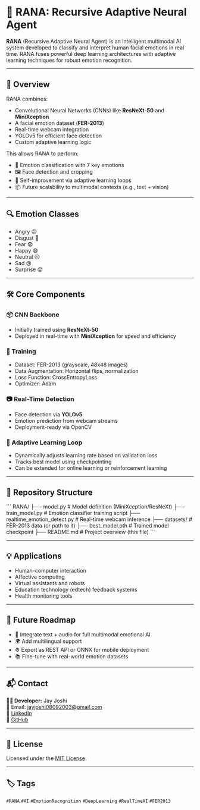 
# 🤖 RANA: Recursive Adaptive Neural Agent

**RANA** (Recursive Adaptive Neural Agent) is an intelligent multimodal AI system developed to classify and interpret human facial emotions in real time. RANA fuses powerful deep learning architectures with adaptive learning techniques for robust emotion recognition.

---

## 🚀 Overview

RANA combines:
- Convolutional Neural Networks (CNNs) like **ResNeXt-50** and **MiniXception**
- A facial emotion dataset (**FER-2013**)
- Real-time webcam integration
- YOLOv5 for efficient face detection
- Custom adaptive learning logic

This allows RANA to perform:
- 🎯 Emotion classification with 7 key emotions
- 🖼️ Face detection and cropping
- 🔁 Self-improvement via adaptive learning loops
- 📦 Future scalability to multimodal contexts (e.g., text + vision)

---

## 🔍 Emotion Classes

- Angry 😠  
- Disgust 🤢  
- Fear 😨  
- Happy 😄  
- Neutral 😐  
- Sad 😢  
- Surprise 😲  

---

## 🛠️ Core Components

### 📦 CNN Backbone  
- Initially trained using **ResNeXt-50**
- Deployed in real-time with **MiniXception** for speed and efficiency

### 🎯 Training  
- Dataset: FER-2013 (grayscale, 48x48 images)
- Data Augmentation: Horizontal flips, normalization
- Loss Function: CrossEntropyLoss  
- Optimizer: Adam  

### 📷 Real-Time Detection  
- Face detection via **YOLOv5**
- Emotion prediction from webcam streams
- Deployment-ready via OpenCV

### 🧠 Adaptive Learning Loop  
- Dynamically adjusts learning rate based on validation loss
- Tracks best model using checkpointing
- Can be extended for online learning or reinforcement learning

---

## 📁 Repository Structure

\`\`\`
RANA/
├── model.py                  # Model definition (MiniXception/ResNeXt)
├── train_model.py            # Emotion classifier training script
├── realtime_emotion_detect.py # Real-time webcam inference
├── datasets/                 # FER-2013 data (or path to it)
├── best_model.pth            # Trained model checkpoint
├── README.md                 # Project overview (this file)
\`\`\`

---

## 💡 Applications

- Human-computer interaction  
- Affective computing  
- Virtual assistants and robots  
- Education technology (edtech) feedback systems  
- Health monitoring tools

---

## 🧩 Future Roadmap

- 🧠 Integrate text + audio for full multimodal emotional AI  
- 🌍 Add multilingual support  
- ⚙️ Export as REST API or ONNX for mobile deployment  
- 📚 Fine-tune with real-world emotion datasets

---

## 📬 Contact

**👨‍💻 Developer:** Jay Joshi  
📧 Email: jayjoshi08092003@gmail.com  
🔗 [LinkedIn](https://www.linkedin.com/in/jayjoshi08092003)  
🔗 [GitHub](https://github.com/Jayjoshi08092003)

---

## 📄 License

Licensed under the [MIT License](LICENSE).

---

## 🏷️ Tags

`#RANA` `#AI`  `#EmotionRecognition` `#DeepLearning` `#RealTimeAI` `#FER2013`


